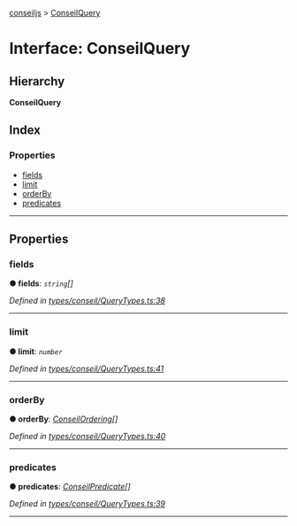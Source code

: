[conseiljs](../README.md) > [ConseilQuery](../interfaces/conseilquery.md)

# Interface: ConseilQuery

## Hierarchy

**ConseilQuery**

## Index

### Properties

* [fields](conseilquery.md#fields)
* [limit](conseilquery.md#limit)
* [orderBy](conseilquery.md#orderby)
* [predicates](conseilquery.md#predicates)

---

## Properties

<a id="fields"></a>

###  fields

**● fields**: *`string`[]*

*Defined in [types/conseil/QueryTypes.ts:38](https://github.com/Cryptonomic/ConseilJS/blob/b4f6349/src/types/conseil/QueryTypes.ts#L38)*

___
<a id="limit"></a>

###  limit

**● limit**: *`number`*

*Defined in [types/conseil/QueryTypes.ts:41](https://github.com/Cryptonomic/ConseilJS/blob/b4f6349/src/types/conseil/QueryTypes.ts#L41)*

___
<a id="orderby"></a>

###  orderBy

**● orderBy**: *[ConseilOrdering](conseilordering.md)[]*

*Defined in [types/conseil/QueryTypes.ts:40](https://github.com/Cryptonomic/ConseilJS/blob/b4f6349/src/types/conseil/QueryTypes.ts#L40)*

___
<a id="predicates"></a>

###  predicates

**● predicates**: *[ConseilPredicate](conseilpredicate.md)[]*

*Defined in [types/conseil/QueryTypes.ts:39](https://github.com/Cryptonomic/ConseilJS/blob/b4f6349/src/types/conseil/QueryTypes.ts#L39)*

___

